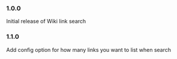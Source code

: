 ### 1.0.0

Initial release of Wiki link search

### 1.1.0

Add config option for how many links you want to list when search